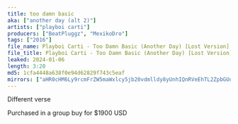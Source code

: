 ```yaml
---
title: too damn basic
aka: ["another day (alt 2)"]
artists: ["playboi carti"]
producers: ["BeatPluggz", "MexikoDro"]
tags: ["2016"]
file_name: Playboi Carti - Too Damn Basic (Another Day) [Lost Version].mp3
file_title: Playboi Carti - Too Damn Basic (Another Day) [Lost Version]
leaked: 2024-01-06
length: 3:20
md5: 1cfa4448a638f0e94d62829f743c5eaf
mirrors: ["aHR0cHM6Ly9rcmFrZW5maWxlcy5jb20vdmlldy8yUnhIQnRVeEhTL2ZpbGUuaHRtbA==", "aHR0cHM6Ly9kYnJlZS5vcmcvdi82NTlhMTA="]
---
```

Different verse

Purchased in a group buy for $1900 USD
